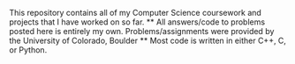 This repository contains all of my Computer Science coursework and projects that I have worked on so far. 
** All answers/code to problems posted here is entirely my own. Problems/assignments were provided by the University of Colorado, Boulder **
Most code is written in either C++, C, or Python.
